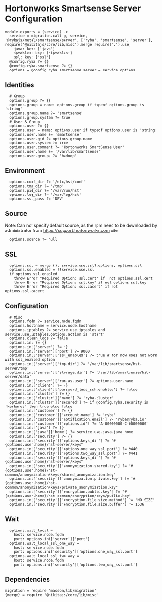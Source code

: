 
# Hortonworks Smartsense Server Configuration

    module.exports = (service) ->
      service = migration.call @, service, '@rybajs/metal/smartsense/server', ['ryba', 'smartsense', 'server'], require('@nikitajs/core/lib/misc').merge require('.').use,
        java: key: ['java']
        iptables: key: ['iptables']
        ssl: key: ['ssl']
      @config.ryba ?= {}
      @config.ryba.smartsense ?= {}
      options = @config.ryba.smartsense.server = service.options


## Identities

      # Group
      options.group ?= {}
      options.group = name: options.group if typeof options.group is 'string'
      options.group.name ?= 'smartsense'
      options.group.system ?= true
      # User & Group
      options.user ?= {}
      options.user = name: options.user if typeof options.user is 'string'
      options.user.name ?= 'smartsense'
      options.user.gid ?= options.group.name
      options.user.system ?= true
      options.user.comment ?= 'Hortonworks SmartSense User'
      options.user.home ?= '/var/lib/smartsense'
      options.user.groups ?= 'hadoop'

## Environment

      options.conf_dir ?= '/etc/hst/conf'
      options.tmp_dir ?= '/tmp'
      options.pid_dir ?= '/var/run/hst'
      options.log_dir ?= '/var/log/hst'
      options.ssl_pass ?= 'DEV'

## Source
Note: Can not specify default source, as the rpm need to be downloaded by administrator
from https://support.hortonworks.com site

      options.source ?= null

## SSL

      options.ssl = merge {}, service.use.ssl?.options, options.ssl
      options.ssl.enabled = !!service.use.ssl
      if options.ssl.enabled
        throw Error "Required Option: ssl.cert" if  not options.ssl.cert
        throw Error "Required Option: ssl.key" if not options.ssl.key
        throw Error "Required Option: ssl.cacert" if not options.ssl.cacert
        
## Configuration
      
      # Misc
      options.fqdn ?= service.node.fqdn
      options.hostname = service.node.hostname
      options.iptables ?= service.use.iptables and service.use.iptables.options.action is 'start'
      options.clean_logs ?= false
      options.ini ?= {}
      options.ini['server'] ?= {}
      options.ini['server']['port'] ?= 9000
      options.ini['server']['ssl_enabled'] ?= true # for now does not work with ssl_enabled option
      options.ini['server']['tmp.dir'] ?= '/var/lib/smartsense/hst-server/tmp'
      options.ini['server']['storage.dir'] ?= '/var/lib/smartsense/hst-server/data'
      options.ini['server']['run.as.user'] ?= options.user.name
      options.ini['client'] ?= {}
      options.ini['client']['password_less_ssh.enabled'] ?= false
      options.ini['cluster'] ?= {}
      options.ini['cluster']['name'] ?= 'ryba-cluster'
      options.ini['cluster']['secured'] ?= if @config.ryba.security is 'kerberos' then true else false
      options.ini['customer'] ?= {}
      options.ini['customer']['account.name'] ?= 'ryba'
      options.ini['customer']['notification.email'] ?= 'ryba@ryba.io'
      options.ini['customer']['options.id'] ?= 'A-00000000-C-00000000'
      options.ini['java'] ?= {}
      options.ini['java']['home'] ?= service.use.java.java_home
      options.ini['security'] ?= {}
      options.ini['security']['options.keys_dir'] ?= "#{options.user.home}/hst-server/keys"
      options.ini['security']['options.one_way_ssl.port'] ?= 9440
      options.ini['security']['options.two_way_ssl.port'] ?= 9441
      options.ini['security']['options.keys_dir'] ?= "#{options.user.home}/hst-server/keys"
      options.ini['security']['anonymization.shared.key'] ?= "#{options.user.home}/hst-common/anonymization/keys/shared_anonymization.key"
      options.ini['security']['anonymization.private.key'] ?= "#{options.user.home}/hst-common/anonymization/keys/private_anonymization.key"
      options.ini['security']['encryption.public.key'] ?= "#{options.user.home}/hst-common/encryption/keys/public.key"
      options.ini['security']['encryption.file.size.method'] ?= 'NO_SIZE'
      options.ini['security']['encryption.file.size.buffer'] ?= 1536

## Wait

      options.wait_local =
        host: service.node.fqdn
        port: options.ini['server']['port']
      options.wait_local_ssl_one_way =
        host: service.node.fqdn
        port: options.ini['security']['options.one_way_ssl.port']
      options.wait_local_ssl_two_way =
        host: service.node.fqdn
        port: options.ini['security']['options.two_way_ssl.port']

## Dependencies

    migration = require 'masson/lib/migration'
    {merge} = require '@nikitajs/core/lib/misc'
